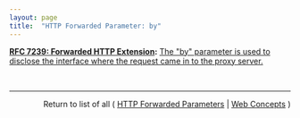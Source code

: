 ```yaml
---
layout: page
title:  "HTTP Forwarded Parameter: by"
---
```


**[RFC 7239: Forwarded HTTP Extension](/specs/IETF/RFC/7239 "This document defines an HTTP extension header field that allows proxy components to disclose information lost in the proxying process, for example, the originating IP address of a request or IP address of the proxy on the user-agent-facing interface. In a path of proxying components, this makes it possible to arrange it so that each subsequent component will have access to, for example, all IP addresses used in the chain of proxied HTTP requests. This document also specifies guidelines for a proxy administrator to anonymize the origin of a request."):** [The "by" parameter is used to disclose the interface where the request came in to the proxy server.](http://tools.ietf.org/html/rfc7239#section-5.1 "Read documentation for HTTP Forwarded Parameter &#34;by&#34;")

<br/>
<hr/>

<p style="text-align: right">Return to list of all ( <a href="../http-forwarded-parameters">HTTP Forwarded Parameters</a> | <a href="../">Web Concepts</a> )</p>